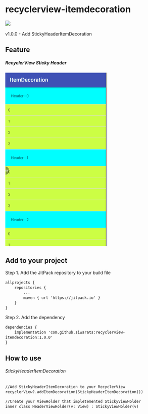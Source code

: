 # recyclerview-itemdecoration
[![](https://jitpack.io/v/siwarats/recyclerview-itemdecoration.svg)](https://jitpack.io/#siwarats/recyclerview-itemdecoration)

v1.0.0 - Add StickyHeaderItemDecoration
## Feature 
##### RecyclerView Sticky Header 
![](https://github.com/siwarats/recyclerview-itemdecoration/blob/master/sticky_header_preview.gif)

## Add to your project
Step 1. Add the JitPack repository to your build file
```
allprojects {
    repositories {
        ...
        maven { url 'https://jitpack.io' }
    }
}
```
Step 2. Add the dependency
```
dependencies {
    implementation 'com.github.siwarats:recyclerview-itemdecoration:1.0.0'
}
```

## How to use
###### StickyHeaderItemDecoration
```
//Add StickyHeaderItemDecoration to your RecyclerView
recyclerView?.addItemDecoration(StickyHeaderItemDecoration())
```
```
//Create your ViewHolder that impletemented StickyViewHolder
inner class HeaderViewHolder(v: View) : StickyViewHolder(v)
```
